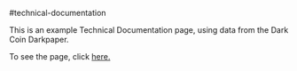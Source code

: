 #technical-documentation

This is an example Technical Documentation page, using data from the Dark Coin Darkpaper.

To see the page, click <a href=https://claudebaxter.github.io/free-code-camp-progress/technical-documentation/index.html title="Dark Coin Darkpaper"> here.</a>
